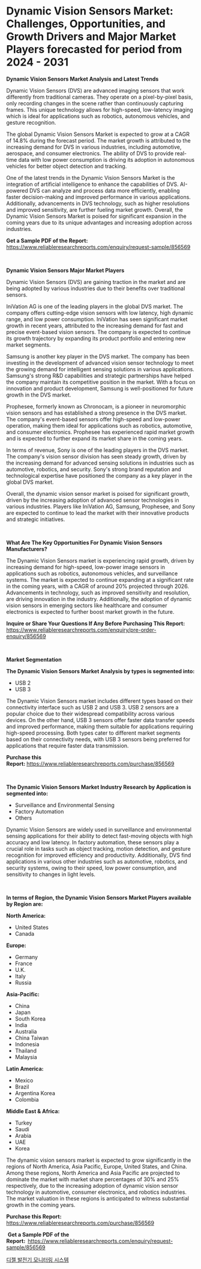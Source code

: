 <p><h1>Dynamic Vision Sensors Market: Challenges, Opportunities, and Growth Drivers and Major Market Players forecasted for period from 2024 - 2031</h1></p><p><strong>Dynamic Vision Sensors Market Analysis and Latest Trends</strong></p>
<p><p>Dynamic Vision Sensors (DVS) are advanced imaging sensors that work differently from traditional cameras. They operate on a pixel-by-pixel basis, only recording changes in the scene rather than continuously capturing frames. This unique technology allows for high-speed, low-latency imaging which is ideal for applications such as robotics, autonomous vehicles, and gesture recognition.</p><p>The global Dynamic Vision Sensors Market is expected to grow at a CAGR of 14.8% during the forecast period. The market growth is attributed to the increasing demand for DVS in various industries, including automotive, aerospace, and consumer electronics. The ability of DVS to provide real-time data with low power consumption is driving its adoption in autonomous vehicles for better object detection and tracking.</p><p>One of the latest trends in the Dynamic Vision Sensors Market is the integration of artificial intelligence to enhance the capabilities of DVS. AI-powered DVS can analyze and process data more efficiently, enabling faster decision-making and improved performance in various applications. Additionally, advancements in DVS technology, such as higher resolutions and improved sensitivity, are further fueling market growth. Overall, the Dynamic Vision Sensors Market is poised for significant expansion in the coming years due to its unique advantages and increasing adoption across industries.</p></p>
<p><strong>Get a Sample PDF of the Report:&nbsp;</strong> <a href="https://www.reliableresearchreports.com/enquiry/request-sample/856569">https://www.reliableresearchreports.com/enquiry/request-sample/856569</a></p>
<p>&nbsp;</p>
<p><strong>Dynamic Vision Sensors Major Market Players</strong></p>
<p><p>Dynamic Vision Sensors (DVS) are gaining traction in the market and are being adopted by various industries due to their benefits over traditional sensors. </p><p>IniVation AG is one of the leading players in the global DVS market. The company offers cutting-edge vision sensors with low latency, high dynamic range, and low power consumption. IniVation has seen significant market growth in recent years, attributed to the increasing demand for fast and precise event-based vision sensors. The company is expected to continue its growth trajectory by expanding its product portfolio and entering new market segments.</p><p>Samsung is another key player in the DVS market. The company has been investing in the development of advanced vision sensor technology to meet the growing demand for intelligent sensing solutions in various applications. Samsung's strong R&D capabilities and strategic partnerships have helped the company maintain its competitive position in the market. With a focus on innovation and product development, Samsung is well-positioned for future growth in the DVS market.</p><p>Prophesee, formerly known as Chronocam, is a pioneer in neuromorphic vision sensors and has established a strong presence in the DVS market. The company's event-based sensors offer high-speed and low-power operation, making them ideal for applications such as robotics, automotive, and consumer electronics. Prophesee has experienced rapid market growth and is expected to further expand its market share in the coming years.</p><p>In terms of revenue, Sony is one of the leading players in the DVS market. The company's vision sensor division has seen steady growth, driven by the increasing demand for advanced sensing solutions in industries such as automotive, robotics, and security. Sony's strong brand reputation and technological expertise have positioned the company as a key player in the global DVS market.</p><p>Overall, the dynamic vision sensor market is poised for significant growth, driven by the increasing adoption of advanced sensor technologies in various industries. Players like IniVation AG, Samsung, Prophesee, and Sony are expected to continue to lead the market with their innovative products and strategic initiatives.</p></p>
<p>&nbsp;</p>
<p><strong>What Are The Key Opportunities For Dynamic Vision Sensors Manufacturers?</strong></p>
<p><p>The Dynamic Vision Sensors market is experiencing rapid growth, driven by increasing demand for high-speed, low-power image sensors in applications such as robotics, autonomous vehicles, and surveillance systems. The market is expected to continue expanding at a significant rate in the coming years, with a CAGR of around 20% projected through 2026. Advancements in technology, such as improved sensitivity and resolution, are driving innovation in the industry. Additionally, the adoption of dynamic vision sensors in emerging sectors like healthcare and consumer electronics is expected to further boost market growth in the future.</p></p>
<p><strong>Inquire or Share Your Questions If Any Before Purchasing This Report:</strong> <a href="https://www.reliableresearchreports.com/enquiry/pre-order-enquiry/856569">https://www.reliableresearchreports.com/enquiry/pre-order-enquiry/856569</a></p>
<p>&nbsp;</p>
<p><strong>Market Segmentation</strong></p>
<p><strong>The Dynamic Vision Sensors Market Analysis by types is segmented into:</strong></p>
<p><ul><li>USB 2</li><li>USB 3</li></ul></p>
<p><p>The Dynamic Vision Sensors market includes different types based on their connectivity interface such as USB 2 and USB 3. USB 2 sensors are a popular choice due to their widespread compatibility across various devices. On the other hand, USB 3 sensors offer faster data transfer speeds and improved performance, making them suitable for applications requiring high-speed processing. Both types cater to different market segments based on their connectivity needs, with USB 3 sensors being preferred for applications that require faster data transmission.</p></p>
<p><strong>Purchase this Report:&nbsp;</strong><a href="https://www.reliableresearchreports.com/purchase/856569">https://www.reliableresearchreports.com/purchase/856569</a></p>
<p>&nbsp;</p>
<p><strong>The Dynamic Vision Sensors Market Industry Research by Application is segmented into:</strong></p>
<p><ul><li>Surveillance and Environmental Sensing</li><li>Factory Automation</li><li>Others</li></ul></p>
<p><p>Dynamic Vision Sensors are widely used in surveillance and environmental sensing applications for their ability to detect fast-moving objects with high accuracy and low latency. In factory automation, these sensors play a crucial role in tasks such as object tracking, motion detection, and gesture recognition for improved efficiency and productivity. Additionally, DVS find applications in various other industries such as automotive, robotics, and security systems, owing to their speed, low power consumption, and sensitivity to changes in light levels.</p></p>
<p>&nbsp;</p>
<p><strong>In terms of Region, the Dynamic Vision Sensors Market Players available by Region are:</strong></p>
<p>
    <p> <strong> North America: </strong>
        <ul>
            <li>United States</li>
            <li>Canada</li>
        </ul>
        </p> 
    <p> <strong> Europe: </strong>
        <ul>
            <li>Germany</li>
            <li>France</li>
            <li>U.K.</li>
            <li>Italy</li>
            <li>Russia</li>
        </ul>
        </p> 
    <p> <strong> Asia-Pacific: </strong>
        <ul>
            <li>China</li>
            <li>Japan</li>
            <li>South Korea</li>
            <li>India</li>
            <li>Australia</li>
            <li>China Taiwan</li>
            <li>Indonesia</li>
            <li>Thailand</li>
            <li>Malaysia</li>
        </ul>
        </p> 
    <p> <strong> Latin America: </strong>
        <ul>
            <li>Mexico</li>
            <li>Brazil</li>
            <li>Argentina Korea</li>
            <li>Colombia</li>
        </ul>
        </p> 
    <p> <strong> Middle East & Africa: </strong>
        <ul>
            <li>Turkey</li>
            <li>Saudi</li>
            <li>Arabia</li>
            <li>UAE</li>
            <li>Korea</li>
        </ul>
    </p>
    </p>
<p><p>The dynamic vision sensors market is expected to grow significantly in the regions of North America, Asia Pacific, Europe, United States, and China. Among these regions, North America and Asia Pacific are projected to dominate the market with market share percentages of 30% and 25% respectively, due to the increasing adoption of dynamic vision sensor technology in automotive, consumer electronics, and robotics industries. The market valuation in these regions is anticipated to witness substantial growth in the coming years.</p></p>
<p><strong>Purchase this Report: </strong><a href="https://www.reliableresearchreports.com/purchase/856569">https://www.reliableresearchreports.com/purchase/856569</a></p>
<p>&nbsp;<strong>Get a Sample PDF of the Report:&nbsp;&nbsp;</strong><a href="https://www.reliableresearchreports.com/enquiry/request-sample/856569">https://www.reliableresearchreports.com/enquiry/request-sample/856569</a></p>
<p><strong></strong></p>
<p><p><a href="https://github.com/crfsywufhm81415/Market-Research-Report-List-1/blob/main/30268578587.md">디젤 발전기 모니터링 시스템</a></p></p>